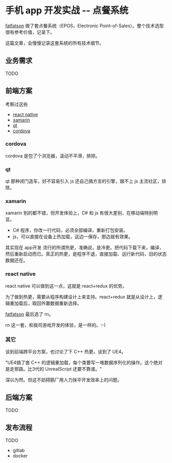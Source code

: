 # 手机 app 开发实战 -- 点餐系统

[fatfatson][5] 做了套点餐系统（EPOS，Electronic Point-of-Sales）。整个技术选型很有参考价值，记录下。

这篇文章，会慢慢记录这套系统的所有技术细节。


## 业务需求

TODO


## 前端方案

考察过这些

 * [react native][1]
 * [xamarin][2]
 * [qt][3]
 * [cordova][4]

### cordova

cordova 是包了个浏览器，滚动不平滑，排除。

### qt

qt 那种闭门造车，好不容易引入 js 还自己搞方言的引擎，跟不上 js 主流社区，排除。

### xamarin

xamarin 别的都不错，但开发体验上，C# 和 js 有很大差别，在移动端特别明显。

 * C# 程序，你改一行代码，必须全部编译，重新打包安装。
 * js，可以直接在设备上热加载，这边一保存，那边就有效果。

其实现在 app开发 流行的所谓热更，准确说，是冷更。把代码下载下来，编译，然后重新启动而已。真正的热更，是程序不退，直接加载、运行新代码，旧的状态数据还在。

### react native

react native 可以做到这一点，这就是 react+redux 的优势。

为了做到热更，需要从程序构建设计上来支持。react+redux 就是从设计上，逻辑重加载后，取回外置数据重新选择。

[fatfatson][5] 最后选了 rn。

rn 这一套，和我司游戏开发的体验，是一样的。:-)

### 其它

谈到前端跨平台方案，也讨论了下 C++ 热更。谈到了 UE4。

"UE4搞了套 C++ 的逻辑重加载，每个类要写一堆数据序列化的操作。这个绝对是走邪路。比3代的 UnrealScript 还要不靠谱。"

深以为然。但这不妨碍鹅厂用人力抹平开发效率上的问题。


## 后端方案

TODO

## 发布流程

TODO

 * gitlab
 * docker



[1]:https://facebook.github.io/react-native/
[2]:https://visualstudio.microsoft.com/xamarin/
[3]:https://www.qt.io/
[4]:https://cordova.apache.org/
[5]:https://fatfatson.github.io/
